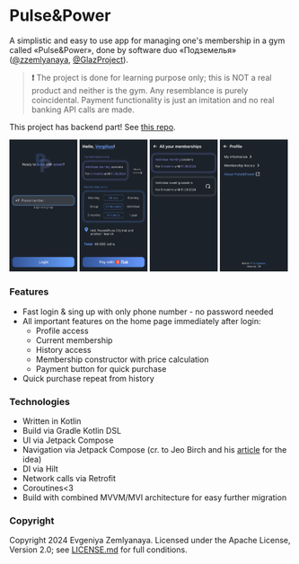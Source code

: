 # Pulse&Power

A simplistic and easy to use app for managing one's membership in a gym called «Pulse&Power», done by software duo «Подземелья» ([@zzemlyanaya](https://github.com/zzemlyanaya), [@GlazProject](https://github.com/GlazProject)).
> **❗️** The project is done for learning purpose only; this is NOT a real product and neither is the gym. Any resemblance is purely coincidental. Payment functionality is just an imitation and no real banking API calls are made.

This project has backend part! See [this repo](https://github.com/GlazProject/PulseAndPower).

<p>
  <img alt="Login page" src="images/Login.png" width="24%" />
  <img alt="Main page" src="images/Main.png" width="24%" />
  <img alt="History page" src="images/History.png" width="24%" />
  <img alt="Profile page" src="images/Profile.png" width="24%" />
</p>

### Features
- Fast login & sing up with only phone number - no password needed
- All important features on the home page immediately after login:
  - Profile access
  - Current membership
  - History access
  - Membership constructor with price calculation
  - Payment button for quick purchase
- Quick purchase repeat from history

### Technologies 
- Written in Kotlin
- Build via Gradle Kotlin DSL
- UI via Jetpack Compose
- Navigation via Jetpack Compose (cr. to Jeo Birch and his [article](https://joebirch.co/android/modular-navigation-with-jetpack-compose/) for the idea)
- DI via Hilt
- Network calls via Retrofit
- Coroutines<3
- Build with combined MVVM/MVI architecture for easy further migration


### Copyright
Copyright 2024 Evgeniya Zemlyanaya.
Licensed under the Apache License, Version 2.0; see [LICENSE.md](LICENSE.md) for full conditions.
